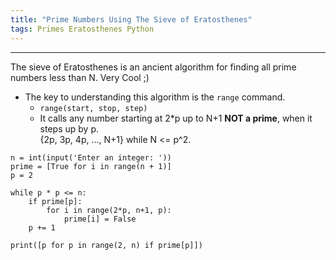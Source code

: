 ```yaml
---
title: "Prime Numbers Using The Sieve of Eratosthenes"
tags: Primes Eratosthenes Python
---
```


<hr>
The sieve of Eratosthenes is an ancient algorithm for finding all prime numbers less than N.   
Very Cool ;)

- The key to understanding this algorithm is the `range` command.  
   - `range(start, stop, step)`
   - It calls any number starting at 2*p up to N+1 **NOT a prime**, when it steps up by p.  
   {2p, 3p, 4p, ..., N+1} while N <= p^2.
   
```
n = int(input('Enter an integer: '))
prime = [True for i in range(n + 1)]
p = 2

while p * p <= n:
    if prime[p]:
        for i in range(2*p, n+1, p):
            prime[i] = False
    p += 1

print([p for p in range(2, n) if prime[p]])
```
